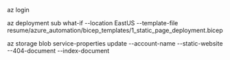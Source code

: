 az login

az deployment sub what-if --location EastUS --template-file resume/azure_automation/bicep_templates/1_static_page_deployment.bicep

az storage blob service-properties update --account-name <storage-account-name> --static-website --404-document <error-document-name> --index-document <index-document-name>
